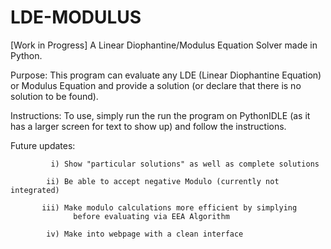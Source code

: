# LDE-MODULUS

[Work in Progress]
A Linear Diophantine/Modulus Equation Solver made in Python. 

Purpose:
This program can evaluate any LDE (Linear Diophantine Equation)
or Modulus Equation and provide a solution (or declare that
there is no solution to be found). 

Instructions:
To use, simply run the run the program on PythonIDLE (as it has a larger 
screen for text to show up) and follow the instructions.

Future updates:
             
             i) Show "particular solutions" as well as complete solutions
             
            ii) Be able to accept negative Modulo (currently not integrated)
             
           iii) Make modulo calculations more efficient by simplying
                  before evaluating via EEA Algorithm
                  
            iv) Make into webpage with a clean interface

